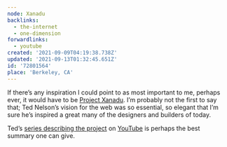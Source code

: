 ```yaml
---
node: Xanadu
backlinks:
  - the-internet
  - one-dimension
forwardlinks:
  - youtube
created: '2021-09-09T04:19:38.738Z'
updated: '2021-09-13T01:32:45.651Z'
id: '72801564'
place: 'Berkeley, CA'
---
```


If there’s any inspiration I could point to as most important to me, perhaps ever, it would have to be [Project Xanadu](https://xanadu.com/). I’m probably not the first to say that; Ted Nelson’s vision for the web was so essential, so elegant that I’m sure he’s inspired a great many of the designers and builders of today.

Ted’s [series describing the project](https://youtu.be/hMKy52Intac) on [YouTube](youtube.md) is perhaps the best summary one can give.
